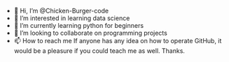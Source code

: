 - 👋 Hi, I’m @Chicken-Burger-code
- 👀 I’m interested in learning data science
- 🌱 I’m currently learning python for beginners 
- 💞️ I’m looking to collaborate on programming projects
- 📫 How to reach me 
If anyone has any idea on how to operate GitHub, it would be a pleasure if you could teach me as well. 
Thanks. 

<!---
Chicken-Burger-code/Chicken-Burger-code is a ✨ special ✨ repository because its `README.md` (this file) appears on your GitHub profile.
You can click the Preview link to take a look at your changes.
--->
